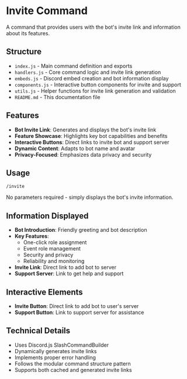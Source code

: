 # Invite Command

A command that provides users with the bot's invite link and information about its features.

## Structure

- `index.js` - Main command definition and exports
- `handlers.js` - Core command logic and invite link generation
- `embeds.js` - Discord embed creation and bot information display
- `components.js` - Interactive button components for invite and support
- `utils.js` - Helper functions for invite link generation and validation
- `README.md` - This documentation file

## Features

- **Bot Invite Link**: Generates and displays the bot's invite link
- **Feature Showcase**: Highlights key bot capabilities and benefits
- **Interactive Buttons**: Direct links to invite bot and support server
- **Dynamic Content**: Adapts to bot name and avatar
- **Privacy-Focused**: Emphasizes data privacy and security

## Usage

```
/invite
```

No parameters required - simply displays the bot's invite information.

## Information Displayed

- **Bot Introduction**: Friendly greeting and bot description
- **Key Features**:
  - One-click role assignment
  - Event role management
  - Security and privacy
  - Reliability and monitoring
- **Invite Link**: Direct link to add bot to server
- **Support Server**: Link to get help and support

## Interactive Elements

- **Invite Button**: Direct link to add bot to user's server
- **Support Button**: Link to support server for assistance

## Technical Details

- Uses Discord.js SlashCommandBuilder
- Dynamically generates invite links
- Implements proper error handling
- Follows the modular command structure pattern
- Supports both cached and generated invite links
